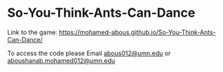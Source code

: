# So-You-Think-Ants-Can-Dance

Link to the game: https://mohamed-abous.github.io/So-You-Think-Ants-Can-Dance/

To access the code please Email abous012@umn.edu or aboushanab.mohamed012@umn.edu
